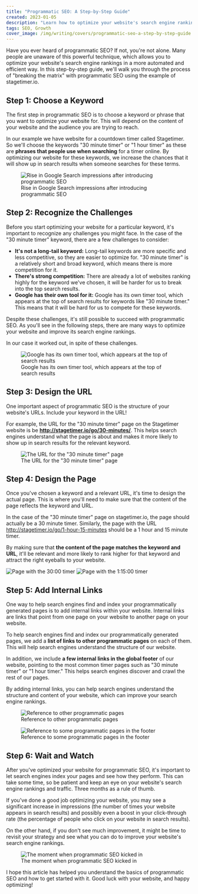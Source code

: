 ```yaml
---
title: "Programmatic SEO: A Step-by-Step Guide"
created: 2023-01-05
description: "Learn how to optimize your website's search engine rankings with programmatic SEO in this step-by-step guide. From choosing a keyword to the end result, we'll cover all the basics to help you succeed."
tags: SEO, Growth
cover_image: /img/writing/covers/programmatic-seo-a-step-by-step-guide.jpg
---
```


Have you ever heard of programmatic SEO? If not, you're not alone. Many people are unaware of this powerful technique, which allows you to optimize your website's search engine rankings in a more automated and efficient way. In this step-by-step guide, we'll walk you through the process of "breaking the matrix" with programmatic SEO using the example of stagetimer.io.

## Step 1: Choose a Keyword

The first step in programmatic SEO is to choose a keyword or phrase that you want to optimize your website for. This will depend on the content of your website and the audience you are trying to reach.

In our example we have website for a countdown timer called Stagetimer. So we'll choose the keywords "30 minute timer" or "1 hour timer" as these are **phrases that people use when searching** for a timer online. By optimizing our website for these keywords, we increase the chances that it will show up in search results when someone searches for these terms.

<figure class="max-w-prose mx-auto mb-12">
  <img
    class="rounded shadow"
    src="/img/writing/programmatic-seo/google-impressions-go-up.jpg"
    alt="Rise in Google Search impressions after introducing programmatic SEO"
  />
  <figcaption>Rise in Google Search impressions after introducing programmatic SEO</figcaption>
</figure>

## Step 2: Recognize the Challenges

Before you start optimizing your website for a particular keyword, it's important to recognize any challenges you might face. In the case of the "30 minute timer" keyword, there are a few challenges to consider:

- **It's not a long-tail keyword:** Long-tail keywords are more specific and less competitive, so they are easier to optimize for. "30 minute timer" is a relatively short and broad keyword, which means there is more competition for it.
- **There's strong competition:** There are already a lot of websites ranking highly for the keyword we've chosen, it will be harder for us to break into the top search results.
- **Google has their own tool for it:** Google has its own timer tool, which appears at the top of search results for keywords like "30 minute timer." This means that it will be hard for us to compete for these keywords.

Despite these challenges, it's still possible to succeed with programmatic SEO. As you'll see in the following steps, there are many ways to optimize your website and improve its search engine rankings.

In our case it worked out, in spite of these challenges.

<figure class="max-w-prose mx-auto mb-12">
  <img
    class="rounded shadow"
    src="/img/writing/programmatic-seo/search-result-for-30-min-timer.jpg"
    alt="Google has its own timer tool, which appears at the top of search results"
  />
  <figcaption>Google has its own timer tool, which appears at the top of search results</figcaption>
</figure>

## Step 3: Design the URL

One important aspect of programmatic SEO is the structure of your website's URLs. Include your keyword in the URL!

For example, the URL for the "30 minute timer" page on the Stagetimer website is be **http://stagetimer.io/go/30-minutes/**. This helps search engines understand what the page is about and makes it more likely to show up in search results for the relevant keyword.

<figure class="max-w-prose mx-auto mb-12">
  <img
    class="rounded shadow"
    src="/img/writing/programmatic-seo/page-url.jpg"
    alt="The URL for the &quot;30 minute timer&quot; page"
  />
  <figcaption>The URL for the &quot;30 minute timer&quot; page</figcaption>
</figure>

## Step 4: Design the Page

Once you've chosen a keyword and a relevant URL, it's time to design the actual page. This is where you'll need to make sure that the content of the page reflects the keyword and URL.

In the case of the "30 minute timer" page on stagetimer.io, the page should actually be a 30 minute timer. Similarly, the page with the URL http://stagetimer.io/go/1-hour-15-minutes should be a 1 hour and 15 minute timer.

By making sure that **the content of the page matches the keyword and URL**, it'll be relevant and more likely to rank higher for that keyword and attract the right eyeballs to your website.

<div class="flex flex-wrap md:flex-nowrap gap-8 mb-12">
  <img
    class="rounded shadow w-full min-w-0"
    src="/img/writing/programmatic-seo/page-for-30-00.jpg"
    alt="Page with the 30:00 timer"
  />
  <img
    class="rounded shadow w-full min-w-0"
    src="/img/writing/programmatic-seo/page-for-1-15-00.jpg"
    alt="Page with the 1:15:00 timer"
  />
</div>

## Step 5: Add Internal Links

One way to help search engines find and index your programmatically generated pages is to add internal links within your website. Internal links are links that point from one page on your website to another page on your website.

To help search engines find and index our programmatically generated pages, we add a **list of links to other programmatic pages** on each of them. This will help search engines understand the structure of our website.

In addition, we include **a few internal links in the global footer** of our website, pointing to the most common timer pages such as "30 minute timer" or "1 hour timer." This helps search engines discover and crawl the rest of our pages.

By adding internal links, you can help search engines understand the structure and content of your website, which can improve your search engine rankings.

<figure class="max-w-prose mx-auto mb-12">
  <img
    class="rounded shadow"
    src="/img/writing/programmatic-seo/internal-links-1.jpg"
    alt="Reference to other programmatic pages"
  />
  <figcaption>Reference to other programmatic pages</figcaption>
</figure>

<figure class="max-w-prose mx-auto mb-12">
  <img
    class="rounded shadow"
    src="/img/writing/programmatic-seo/internal-links-2.jpg"
    alt="Reference to some programmatic pages in the footer"
  />
  <figcaption>Reference to some programmatic pages in the footer</figcaption>
</figure>

## Step 6: Wait and Watch

After you've optimized your website for programmatic SEO, it's important to let search engines index your pages and see how they perform. This can take some time, so be patient and keep an eye on your website's search engine rankings and traffic. Three months as a rule of thumb.

If you've done a good job optimizing your website, you may see a significant increase in impressions (the number of times your website appears in search results) and possibly even a boost in your click-through rate (the percentage of people who click on your website in search results).

On the other hand, if you don't see much improvement, it might be time to revisit your strategy and see what you can do to improve your website's search engine rankings.

<figure class="max-w-prose mx-auto mb-12">
  <img
    class="rounded shadow"
    src="/img/writing/programmatic-seo/google-search-result-stats.jpg"
    alt="The moment when programmatic SEO kicked in"
  />
  <figcaption>The moment when programmatic SEO kicked in</figcaption>
</figure>

I hope this article has helped you understand the basics of programmatic SEO and how to get started with it. Good luck with your website, and happy optimizing!
